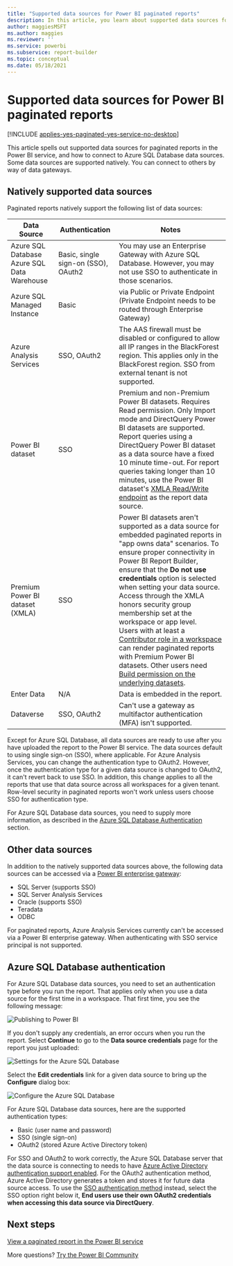 ```yaml
---
title: "Supported data sources for Power BI paginated reports"
description: In this article, you learn about supported data sources for paginated reports in the Power BI service, and how to connect to Azure SQL Database data sources.
author: maggiesMSFT
ms.author: maggies
ms.reviewer: ''
ms.service: powerbi
ms.subservice: report-builder
ms.topic: conceptual
ms.date: 05/18/2021
---
```


# Supported data sources for Power BI paginated reports

[!INCLUDE [applies-yes-paginated-yes-service-no-desktop](../includes/applies-yes-paginated-yes-service-no-desktop.md)] 

This article spells out supported data sources for paginated reports in the Power BI service, and how to connect to Azure SQL Database data sources. Some data sources are supported natively. You can connect to others by way of data gateways.

## Natively supported data sources

Paginated reports natively support the following list of data sources:

| Data Source | Authentication | Notes |
| --- | --- | --- |
| Azure SQL Database <br>Azure SQL Data Warehouse | Basic, single sign-on (SSO), OAuth2 | You may use an Enterprise Gateway with Azure SQL Database. However, you may not use SSO to authenticate in those scenarios.   |
| Azure SQL Managed Instance | Basic | via Public or Private Endpoint (Private Endpoint needs to be routed through Enterprise Gateway)  |
| Azure Analysis Services | SSO, OAuth2 | The AAS firewall must be disabled or configured to allow all IP ranges in the BlackForest region. This applies only in the BlackForest region.  SSO from external tenant is not supported. |
| Power BI dataset | SSO | Premium and non-Premium Power BI datasets. Requires Read permission. Only Import mode and DirectQuery Power BI datasets are supported. Report queries using a DirectQuery Power BI dataset as a data source have a fixed 10 minute time-out. For report queries taking longer than 10 minutes, use the Power BI dataset's [XMLA Read/Write endpoint](../admin/service-premium-connect-tools.md) as the report data source. |
| Premium Power BI dataset (XMLA) | SSO | Power BI datasets aren't supported as a data source for embedded paginated reports in "app owns data" scenarios.  To ensure proper connectivity in Power BI Report Builder, ensure that the **Do not use credentials** option is selected when setting your data source.<br />Access through the XMLA honors security group membership set at the workspace or app level.<br />Users with at least a [Contributor role in a workspace](../collaborate-share/service-roles-new-workspaces.md) can render paginated reports with Premium Power BI datasets. Other users need [Build permission on the underlying datasets](../connect-data/service-datasets-build-permissions.md).    |
| Enter Data | N/A | Data is embedded in the report. |
| Dataverse | SSO, OAuth2 | Can't use a gateway as multifactor authentication (MFA)  isn't supported.

Except for Azure SQL Database, all data sources are ready to use after you have uploaded the report to the Power BI service. The data sources default to using single sign-on (SSO), where applicable. For Azure Analysis Services, you can change the authentication type to OAuth2. However, once the authentication type for a given data source is changed to OAuth2, it can't revert back to use SSO.  In addition, this change applies to all the reports that use that data source across all workspaces for a given tenant.  Row-level security in paginated reports won't work unless users choose SSO for authentication type.

For Azure SQL Database data sources, you need to supply more information, as described in the [Azure SQL Database Authentication](#azure-sql-database-authentication) section.

## Other data sources

In addition to the natively supported data sources above, the following data sources can be accessed via a [Power BI enterprise gateway](../connect-data/service-gateway-onprem.md):

- SQL Server (supports SSO)
- SQL Server Analysis Services
- Oracle (supports SSO)
- Teradata
- ODBC

For paginated reports, Azure Analysis Services currently can't be accessed via a Power BI enterprise gateway. When authenticating with SSO service principal is not supported.

## Azure SQL Database authentication

For Azure SQL Database data sources, you need to set an authentication type before you run the report. That applies only when you use a data source for the first time in a workspace. That first time, you see the following message:

![Publishing to Power BI](media/paginated-reports-data-sources/power-bi-paginated-publishing.png)

If you don't supply any credentials, an error occurs when you run the report. Select **Continue**  to go to the **Data source credentials** page for the report you just uploaded:

![Settings for the Azure SQL Database](media/paginated-reports-data-sources/power-bi-paginated-settings-azure-sql.png)

Select the **Edit credentials** link for a given data source to bring up the **Configure** dialog box:

![Configure the Azure SQL Database](media/paginated-reports-data-sources/power-bi-paginated-configure-azure-sql.png)

For Azure SQL Database data sources, here are the supported authentication types:

- Basic (user name and password)
- SSO (single sign-on)
- OAuth2 (stored Azure Active Directory token)

For SSO and OAuth2 to work correctly, the Azure SQL Database server that the data source is connecting to needs to have [Azure Active Directory authentication support enabled](/azure/sql-database/sql-database-aad-authentication-configure). For the OAuth2 authentication method, Azure Active Directory generates a token and stores it for future data source access. To use the [SSO authentication method](../connect-data/service-azure-sql-database-with-direct-connect.md#single-sign-on) instead, select the SSO option right below it, **End users use their own OAuth2 credentials when accessing this data source via DirectQuery**.
  
## Next steps

[View a paginated report in the Power BI service](../consumer/paginated-reports-view-power-bi-service.md)

More questions? [Try the Power BI Community](https://community.powerbi.com/)
